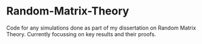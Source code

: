 # Random-Matrix-Theory
Code for any simulations done as part of my dissertation on Random Matrix Theory. Currently focussing on key results and their proofs.
